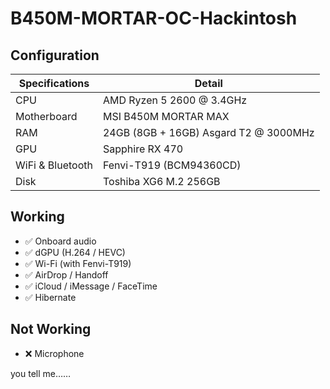 # B450M-MORTAR-OC-Hackintosh

## Configuration
| **Specifications** | **Detail** |
| ------------- | --------- |
| CPU | AMD Ryzen 5 2600 @ 3.4GHz |
| Motherboard | MSI B450M MORTAR MAX |
| RAM | 24GB (8GB + 16GB) Asgard T2 @ 3000MHz |
| GPU | Sapphire RX 470 |
| WiFi & Bluetooth | Fenvi-T919 (BCM94360CD) |
| Disk | Toshiba XG6 M.2 256GB |

## Working
- ✅ Onboard audio
- ✅ dGPU (H.264 / HEVC)
- ✅ Wi-Fi (with Fenvi-T919)
- ✅ AirDrop / Handoff
- ✅ iCloud / iMessage / FaceTime
- ✅ Hibernate

## Not Working
- ❌ Microphone

you tell me……

